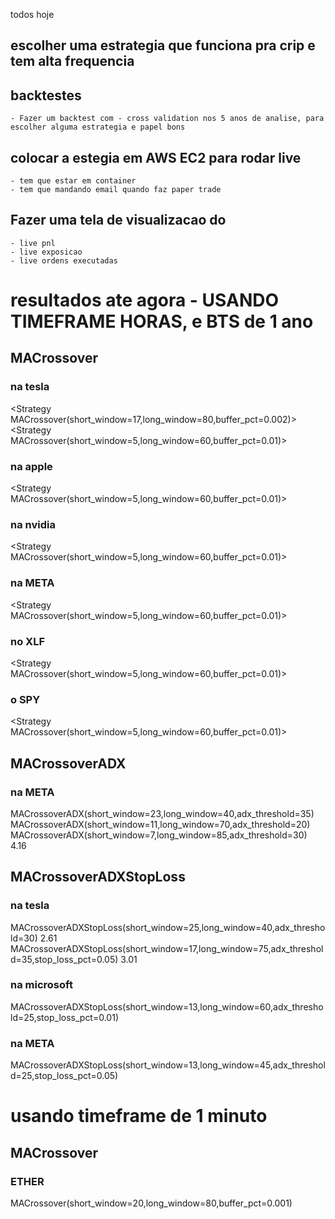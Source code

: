 todos hoje

## escolher uma estrategia que funciona pra crip e tem alta frequencia
## backtestes
    - Fazer um backtest com - cross validation nos 5 anos de analise, para escolher alguma estrategia e papel bons

## colocar a estegia em AWS EC2 para rodar live
    - tem que estar em container 
    - tem que mandando email quando faz paper trade
## Fazer uma tela de visualizacao do 
    - live pnl
    - live exposicao
    - live ordens executadas




# resultados ate agora - USANDO TIMEFRAME HORAS, e BTS de 1 ano

## MACrossover
### na tesla
<Strategy MACrossover(short_window=17,long_window=80,buffer_pct=0.002)>
<Strategy MACrossover(short_window=5,long_window=60,buffer_pct=0.01)>

### na apple
 <Strategy MACrossover(short_window=5,long_window=60,buffer_pct=0.01)>

### na nvidia
 <Strategy MACrossover(short_window=5,long_window=60,buffer_pct=0.01)>

### na META
 <Strategy MACrossover(short_window=5,long_window=60,buffer_pct=0.01)>

### no XLF
 <Strategy MACrossover(short_window=5,long_window=60,buffer_pct=0.01)>


### o SPY
 <Strategy MACrossover(short_window=5,long_window=60,buffer_pct=0.01)>

## MACrossoverADX

### na META

MACrossoverADX(short_window=23,long_window=40,adx_threshold=35)
MACrossoverADX(short_window=11,long_window=70,adx_threshold=20)
MACrossoverADX(short_window=7,long_window=85,adx_threshold=30) 4.16


## MACrossoverADXStopLoss
### na tesla
MACrossoverADXStopLoss(short_window=25,long_window=40,adx_threshold=30) 2.61
MACrossoverADXStopLoss(short_window=17,long_window=75,adx_threshold=35,stop_loss_pct=0.05) 3.01

### na microsoft
MACrossoverADXStopLoss(short_window=13,long_window=60,adx_threshold=25,stop_loss_pct=0.01)

### na META
MACrossoverADXStopLoss(short_window=13,long_window=45,adx_threshold=25,stop_loss_pct=0.05)


# usando timeframe de 1 minuto
## MACrossover

### ETHER
MACrossover(short_window=20,long_window=80,buffer_pct=0.001)


